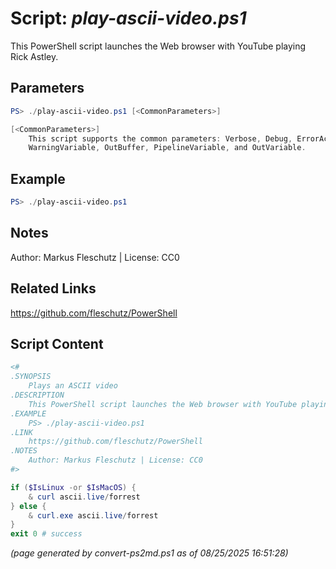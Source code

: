 Script: *play-ascii-video.ps1*
========================

This PowerShell script launches the Web browser with YouTube playing Rick Astley.

Parameters
----------
```powershell
PS> ./play-ascii-video.ps1 [<CommonParameters>]

[<CommonParameters>]
    This script supports the common parameters: Verbose, Debug, ErrorAction, ErrorVariable, WarningAction, 
    WarningVariable, OutBuffer, PipelineVariable, and OutVariable.
```

Example
-------
```powershell
PS> ./play-ascii-video.ps1

```

Notes
-----
Author: Markus Fleschutz | License: CC0

Related Links
-------------
https://github.com/fleschutz/PowerShell

Script Content
--------------
```powershell
<#
.SYNOPSIS
	Plays an ASCII video
.DESCRIPTION
	This PowerShell script launches the Web browser with YouTube playing Rick Astley.
.EXAMPLE
	PS> ./play-ascii-video.ps1
.LINK
	https://github.com/fleschutz/PowerShell
.NOTES
	Author: Markus Fleschutz | License: CC0
#>

if ($IsLinux -or $IsMacOS) {
	& curl ascii.live/forrest
} else {
	& curl.exe ascii.live/forrest
}
exit 0 # success
```

*(page generated by convert-ps2md.ps1 as of 08/25/2025 16:51:28)*
